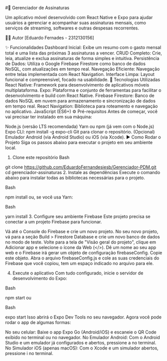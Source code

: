 #🚀 Gerenciador de Assinaturas

Um aplicativo móvel desenvolvido com React Native e Expo para ajudar usuários a gerenciar e acompanhar suas assinaturas mensais, como serviços de streaming, softwares e outras despesas recorrentes.

👨‍💻 Autor
[Eduardo Fernades - 2312130156]

✨ Funcionalidades
Dashboard Inicial: Exibe um resumo com o gasto mensal total e uma lista das próximas 3 assinaturas a vencer.
CRUD Completo: Crie, leia, atualize e exclua assinaturas de forma simples e intuitiva.
Persistência de Dados: Utiliza o Google Firebase Firestore como banco de dados NoSQL, com atualizações em tempo real.
Navegação Eficiente: Navegação entre telas implementada com React Navigation.
Interface Limpa: Layout funcional e compreensível, focado na usabilidade.
🔧 Tecnologias Utilizadas
React Native: Framework para desenvolvimento de aplicativos móveis multiplataforma.
Expo: Plataforma e conjunto de ferramentas para facilitar o desenvolvimento e build com React Native.
Firebase Firestore: Banco de dados NoSQL em nuvem para armazenamento e sincronização de dados em tempo real.
React Navigation: Biblioteca para roteamento e navegação no aplicativo.
JavaScript (ES6+)
⚙️ Pré-requisitos
Antes de começar, você vai precisar ter instalado em sua máquina:

Node.js (versão LTS recomendada)
Yarn ou npm (já vem com o Node.js)
Expo CLI: npm install -g expo-cli
Git para clonar o repositório.
(Opcional) Emulador Android (via Android Studio) ou iOS (via Xcode).
▶️ Como Rodar o Projeto
Siga os passos abaixo para executar o projeto em seu ambiente local.

1. Clone este repositório
Bash

git clone https://github.com/EduardoFernandesiesb/Gerenciador-PDM.git
cd gerenciador-assinaturas
2. Instale as dependências
Execute o comando abaixo para instalar todas as bibliotecas necessárias para o projeto.

Bash

npm install
ou, se você usa Yarn:

Bash

yarn install
3. Configure seu ambiente Firebase
Este projeto precisa se conectar a um projeto Firebase para funcionar.

Vá até o Console do Firebase e crie um novo projeto.
No seu novo projeto, vá para a seção Build > Firestore Database e crie um novo banco de dados no modo de teste.
Volte para a tela de "Visão geral do projeto", clique em Adicionar app e selecione o ícone da Web (</>).
Dê um nome ao seu app web e o Firebase irá gerar um objeto de configuração firebaseConfig. Copie este objeto.
Abra o arquivo firebaseConfig.js e cole as suas credenciais do Firebase que você copiou, tem um espaço indicado no arquivo para ele.



4. Execute o aplicativo
Com tudo configurado, inicie o servidor de desenvolvimento do Expo:

Bash

npm start
ou

Bash

expo start
Isso abrirá o Expo Dev Tools no seu navegador. Agora você pode rodar o app de algumas formas:

No seu celular: Baixe o app Expo Go (Android/iOS) e escaneie o QR Code exibido no terminal ou no navegador.
No Emulador Android: Com o Android Studio e um emulador já configurados e abertos, pressione a no terminal.
No Simulador iOS (apenas macOS): Com o Xcode e um simulador abertos, pressione i no terminal.
